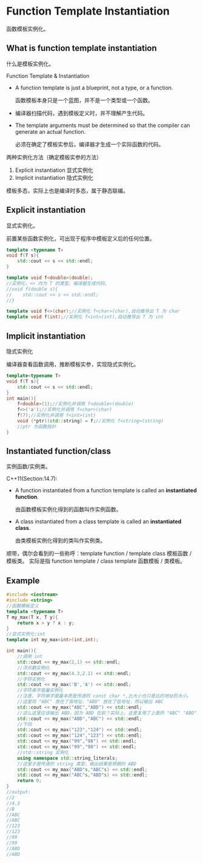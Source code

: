 # Function Template Instantiation

函数模板实例化。

## What is function template instantiation

什么是模板实例化。

Function Template & Instantiation

- A function template is just a blueprint, not a type, or a function.

  函数模板本身只是一个蓝图，并不是一个类型或一个函数。

- 编译器扫描代码，遇到模板定义时，并不理解产生代码。

- The template arguments must be determined so that the compiler can generate an actual function.

  必须在确定了模板实参后，编译器才生成一个实际函数的代码。

两种实例化方法（确定模板实参的方法）

1. Explicit instantiation 显式实例化
2. Implicit instantiation 隐式实例化

模板多态，实际上也是编译时多态，属于静态联编。

## Explicit instantiation

显式实例化。

前置某些函数实例化，可出现于程序中模板定义后的任何位置。

~~~C++
template <typename T>
void f(T s){
    std::cout << s << std::endl;
}

template void f<double>(double);
//实例化，<> 内为 T 的类型，编译器生成代码,
//void f(double s){
//    std::cout << s << std::endl;
//}

template void f<>(char);//实例化 f<char>(char),自动推导出 T 为 char
template void f(int);//实例化 f<int>(int),自动推导出 T 为 int
~~~

## Implicit instantiation

隐式实例化

编译器查看函数调用，推断模板实参，实现隐式实例化。

~~~C++
template<typename T>
void f(T s){
    std::cout << s << std::endl;
}
int main(){
    f<double>(1);//实例化并调用 f<double>(double)
    f<>('a');//实例化并调用 f<char>(char)
    f(7);//实例化并调用 f<int>(int)
    void (*ptr)(std::string) = f;//实例化 f<string>(string)
    //ptr 为函数指针
}
~~~

## Instantiated function/class

实例函数/实例类。

C++11(Section:14.7):

- A function instantiated from a function template is called an **instantiated function**.

  由函数模板实例化得到的函数叫作实例函数。

- A class instantiated from a class template is called an **instantiated class**.

  由类模板实例化得到的类叫作实例类。

顺带，偶尔会看到的一些称呼：template function / template class 模板函数 / 模板类。
实际是指 function template / class template 函数模板 / 类模板。

## Example

~~~c++
#include <iostream>
#include <string>
//函数模板定义
template <typename T>
T my_max(T x, T y){
    return x > y ? x : y;
}
//显式实例化:int
template int my_max<int>(int,int);

int main(){
    //调用 int
    std::cout << my_max(2,1) << std::endl;
    //浮点数实例化
    std::cout << my_max(4.3,2.1) << std::endl;
    //字符实例化
    std::cout << my_max('B','A') << std::endl;
    //字符串字面量实例化
    //注意，字符串字面量本质是传递的 const char *,比大小也只是比的地址的大小。
    //这里将 "ABC" 放在了高地址，"ABD" 放在了低地址，所以输出 ABC
    std::cout << my_max("ABC","ABD") << std::endl;
    //这么这里应该输出 ABD，因为 ABD 在前？实际上，这里复用了上面的 "ABC" "ABD"，所以仍然是输出 ABC
    std::cout << my_max("ABD","ABC") << std::endl;
    //下同
    std::cout << my_max("123","124") << std::endl;
    std::cout << my_max("124","123") << std::endl;
    std::cout << my_max("99","98") << std::endl;
    std::cout << my_max("99","98") << std::endl;
    //std::string 实例化
    using namespace std::string_literals;
    //这里才是传递的 string 类型，输出结果是预期的 ABD
    std::cout << my_max("ABD"s,"ABC"s) << std::endl;
    std::cout << my_max("ABC"s,"ABD"s) << std::endl;
    return 0;
}
//output:
//2
//4.3
//B
//ABC
//ABC
//123
//123
//99
//99
//ABD
//ABD
~~~



